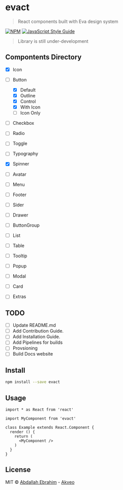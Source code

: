 # evact

> React components built with Eva design system

[![NPM](https://img.shields.io/npm/v/evact.svg)](https://www.npmjs.com/package/evact) [![JavaScript Style Guide](https://img.shields.io/badge/code_style-standard-brightgreen.svg)](https://standardjs.com)

> Library is still under-development

## Compontents Directory

- [x] Icon
- [ ] Button
  - [x] Default
  - [x] Outline
  - [x] Control
  - [x] With Icon
  - [ ] Icon Only
- [ ] Checkbox
- [ ] Radio
- [ ] Toggle
- [ ] Typography
- [x] Spinner
- [ ] Avatar
- [ ] Menu
- [ ] Footer
- [ ] Sider
- [ ] Drawer
- [ ] ButtonGroup
- [ ] List
- [ ] Table
- [ ] Tooltip
- [ ] Popup
- [ ] Modal
- [ ] Card
- [ ] Extras


## TODO
- [ ] Update README.md
- [ ] Add Contribution Guide.
- [ ] Add Installation Guide.
- [ ] Add Pipelines for builds
- [ ] Provsioning
- [ ] Build Docs website

## Install

```bash
npm install --save evact
```

## Usage

```tsx
import * as React from 'react'

import MyComponent from 'evact'

class Example extends React.Component {
  render () {
    return (
      <MyComponent />
    )
  }
}
```

## License

MIT © [Abdallah Ebrahim](https://github.com/AbdallahMezo) - [Akveo](https://www.akveo.com/)
